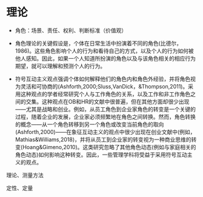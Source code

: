 # 理论

- 角色：场景、责任、权利、判断标准（价值观）
- ⻆⾊理论的关键假设是，个体在⽇常⽣活中扮演着不同的⻆⾊(⽐德尔，1986)。这些⻆⾊影响个⼈的⾏为和看待⾃⼰的⽅式，以及个⼈的⾏为如何被他⼈感知。因此，如果⼀个⼈知道所扮演的⻆⾊以及与该⻆⾊相关的相应⾏为期望，就可以理解和预测个⼈的⾏为。

- 符号互动主义观点强调个体如何解释他们的⻆⾊内和⻆⾊外经验，并将⻆⾊视为灵活和可协商的(Ashforth,2000;Sluss,VanDick，&Thompson,2011)。采⽤这种观点的学者经常研究个⼈与⼯作⻆⾊的关系，以及⼯作和⾮⼯作⻆⾊之间的交集。这种观点在OB和HR的⽂献中很普遍，但在其他⽅⾯却很少出现——尤其是战略和创业。例如，从员⼯⻆⾊到企业家⻆⾊的转变是⼀个关键的过程，随着企业的发展，企业家必须频繁地在⻆⾊之间转换。然⽽，⻆⾊转换的概念——从⼀个⻆⾊转移到另⼀个⻆⾊或改变当前⻆⾊的取向(Ashforth,2000)——在象征互动主义的观点中很少出现在创业⽂献中(例如，Mathias&Williams,2018)，并将从员⼯到企业家的转变视为⼀种商业思维的转变(Hoang&Gimeno,2010)。这类研究忽略了其他⻆⾊动态(例如与家庭相关的⻆⾊动态)如何影响这种转变。因此，⼀些管理学科将受益于采⽤符号互动主义的观点。



理论、测量方法

定性、定量